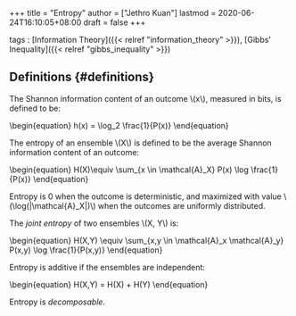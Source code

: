 +++
title = "Entropy"
author = ["Jethro Kuan"]
lastmod = 2020-06-24T16:10:05+08:00
draft = false
+++

tags
: [Information Theory]({{< relref "information_theory" >}}), [Gibbs' Inequality]({{< relref "gibbs_inequality" >}})

## Definitions {#definitions}

The Shannon information content of an outcome \\(x\\), measured in bits,
is defined to be:

\begin{equation}
h(x) = \log_2 \frac{1}{P(x)}
\end{equation}

The entropy of an ensemble \\(X\\) is defined to be the average Shannon
information content of an outcome:

\begin{equation}
H(X)\equiv \sum\_{x \in \mathcal{A}\_X} P(x) \log \frac{1}{P(x)}
\end{equation}

Entropy is 0 when the outcome is deterministic, and maximized with
value \\(\log(|\mathcal{A}\_X|)\\) when the outcomes are uniformly
distributed.

The _joint entropy_ of two ensembles \\(X, Y\\) is:

\begin{equation}
H(X,Y) \equiv \sum\_{x,y \in \mathcal{A}\_x \mathcal{A}\_y} P(x,y) \log \frac{1}{P(x,y)}
\end{equation}

Entropy is additive if the ensembles are independent:

\begin{equation}
H(X,Y) = H(X) + H(Y)
\end{equation}

Entropy is _decomposable_.
